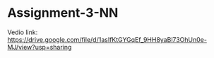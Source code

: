 # Assignment-3-NN
Vedio link: https://drive.google.com/file/d/1asIfKtGYGqEf_9HH8yaBl73OhUn0e-MJ/view?usp=sharing
